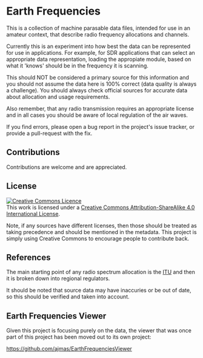 # Earth Frequencies

This is a collection of machine parasable data files, intended for use in an
amateur context, that describe radio frequency allocations and channels.

Currently this is an experiment into how best the data can be represented
for use in applications. For example, for SDR applications that can select
an appropriate data representation, loading the appropiate module, based
on what it 'knows' should be in the frequency it is scanning.

This should NOT be considered a primary source for this information and you
should not assume the data here is 100% correct (data quality is always a
challenge). You should always check official sources for accurate data
about allocation and usage requirements.

Also remember, that any radio transmission requires an appropriate license
and in all cases you should be aware of local regulation of the air waves.

If you find errors, please open a bug report in the project's issue tracker,
or provide a pull-request with the fix.

## Contributions

Contributions are welcome and are appreciated.

## License

<a rel="license" href="http://creativecommons.org/licenses/by-sa/4.0/"><img alt="Creative Commons Licence" style="border-width:0" src="https://i.creativecommons.org/l/by-sa/4.0/88x31.png" /></a><br />This work is licensed under a <a rel="license" href="http://creativecommons.org/licenses/by-sa/4.0/">Creative Commons Attribution-ShareAlike 4.0 International License</a>.

Note, if any sources have different licenses, then those should be treated
as taking precedence and should be mentioned in the metadata. This project
is simply using Creative Commons to encourage people to contribute back.

## References

The main starting point of any radio spectrum allocation is the [ITU](https://www.itu.int/en/mediacentre/backgrounders/Pages/itu-r-managing-the-radio-frequency-spectrum-for-the-world.aspx) and then
it is broken down into regional regulators.

It should be noted that source data may have inaccuries or be out of date, so
this should be verified and taken into account.

## Earth Frequencies Viewer

Given this project is focusing purely on the data, the viewer that was
once part of this project has been moved out to its own project:

https://github.com/ajmas/EarthFrequenciesViewer


